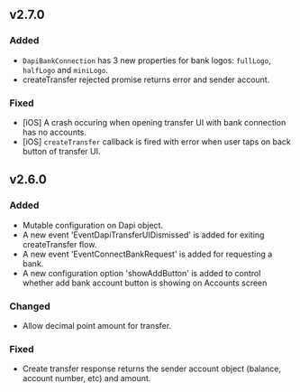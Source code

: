 ## v2.7.0
### Added 
- `DapiBankConnection` has 3 new properties for bank logos: `fullLogo`, `halfLogo` and `miniLogo`.
- createTransfer rejected promise returns error and sender account.
### Fixed
 - [iOS] A crash occuring when opening transfer UI with bank connection has no accounts.
 - [iOS] `createTransfer` callback is fired with error when user taps on back button of transfer UI.

## v2.6.0
### Added 
- Mutable configuration on Dapi object.
- A new event 'EventDapiTransferUIDismissed' is added for exiting createTransfer flow. 
- A new event  'EventConnectBankRequest' is added for requesting a bank. 
- A new configuration option 'showAddButton' is added to control whether add bank account button is showing on Accounts screen 
### Changed
-  Allow decimal point amount for transfer. 
### Fixed
- Create transfer response returns the sender account object (balance, account number, etc) and amount. 
